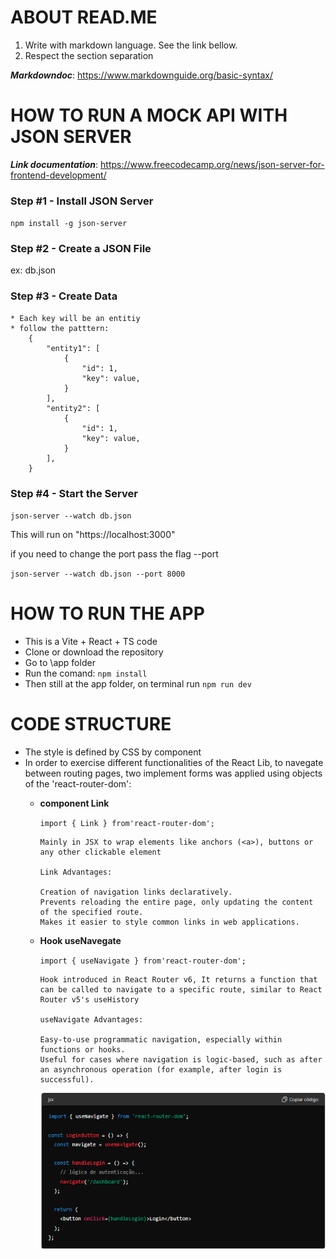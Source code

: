 # ABOUT READ.ME

1. Write with markdown language. See the link bellow.
2. Respect the section separation

**_Markdowndoc_**: https://www.markdownguide.org/basic-syntax/

# HOW TO RUN A MOCK API WITH JSON SERVER

**_Link documentation_**: https://www.freecodecamp.org/news/json-server-for-frontend-development/

### Step #1 - Install JSON Server

 `npm install -g json-server`

### Step #2 - Create a JSON File

 ex:  db.json

### Step #3 - Create Data

    * Each key will be an entitiy
    * follow the patttern:
      	{
            "entity1": [
                {
                    "id": 1,
                    "key": value,
                }
            ],
            "entity2": [
                {
                    "id": 1,
                    "key": value,
                }
            ],
        }

### Step #4 - Start the Server

`json-server --watch db.json`

This will run on "https://localhost:3000"

if you need to change the port  pass the flag --port

`json-server --watch db.json --port 8000`

# HOW TO RUN THE APP

* This is a Vite + React + TS code
* Clone or download the repository
* Go to \app folder
* Run the comand:  `npm install`
* Then still at the app folder, on terminal run  `npm run dev`


# CODE STRUCTURE

* The style is defined by CSS by component
* In order to exercise different functionalities of the React Lib, to navegate between routing pages, two implement forms was applied using objects of the 'react-router-dom':
  * **component Link**

    `import { Link } from'react-router-dom';`

    ```
    Mainly in JSX to wrap elements like anchors (<a>), buttons or any other clickable element

    Link Advantages:

    Creation of navigation links declaratively.
    Prevents reloading the entire page, only updating the content of the specified route.
    Makes it easier to style common links in web applications.
    ```
  * **Hook useNavegate**

    `import { useNavigate } from'react-router-dom';`

    ```
    Hook introduced in React Router v6, It returns a function that can be called to navigate to a specific route, similar to React Router v5's useHistory

    useNavigate Advantages:

    Easy-to-use programmatic navigation, especially within functions or hooks.
    Useful for cases where navigation is logic-based, such as after an asynchronous operation (for example, after login is successful).
    ```

    ![useNavigate login usage](doc_img/useNavigate_login.png)

